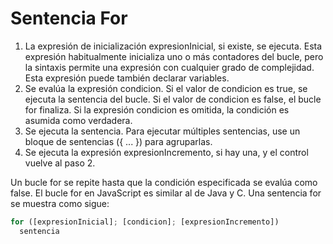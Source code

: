# Sentencia For

1. La expresión de inicialización expresionInicial, si existe, se ejecuta. Esta expresión habitualmente inicializa uno o más contadores del bucle, pero la sintaxis permite una expresión con cualquier grado de complejidad. Esta expresión puede también declarar variables.
1. Se evalúa la expresión condicion. Si el valor de condicion es true, se ejecuta la sentencia del bucle. Si el valor de condicion es false, el bucle for finaliza. Si la expresión condicion es omitida, la condición es asumida como verdadera.
1. Se ejecuta la sentencia. Para ejecutar múltiples sentencias, use un bloque de sentencias ({ ... }) para agruparlas.
1. Se ejecuta la expresión expresionIncremento, si hay una, y el control vuelve al paso 2.

Un bucle for se repite hasta que la condición especificada se evalúa como false. El bucle for en JavaScript es similar al de Java y C. Una sentencia for se muestra como sigue: 

```js
for ([expresionInicial]; [condicion]; [expresionIncremento])
  sentencia
```
